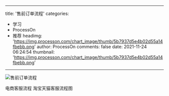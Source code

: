 
---
title: '售前订单流程'
categories: 
 - 学习
 - ProcessOn
 - 推荐
headimg: 'https://img.processon.com/chart_image/thumb/5b7937d5e4b02d55a14fbebb.png'
author: ProcessOn
comments: false
date: 2021-11-24 06:24:54
thumbnail: 'https://img.processon.com/chart_image/thumb/5b7937d5e4b02d55a14fbebb.png'
---

<div>   
<img class="thumb" alt="售前订单流程" src="https://img.processon.com/chart_image/thumb/5b7937d5e4b02d55a14fbebb.png" referrerpolicy="no-referrer">
<p>电商客服流程
淘宝天猫客服流程图</p>  
</div>
            